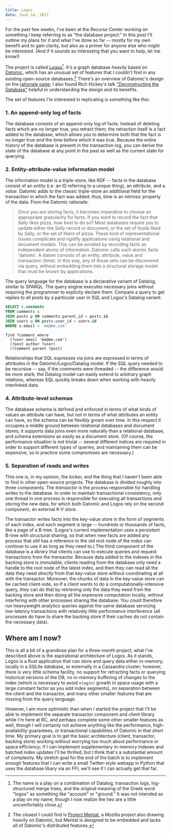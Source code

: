 ```yaml
---
title: Logos
date: June 14, 2017
---
```


For the past few weeks, I've been at the Recurse Center working on
something I keep referring to as "the database project." In this post
I'll outline my plans for it and what I've done so far -- mostly for
my own benefit and to gain clarity, but also as a primer for anyone
else who might be interested. (And if it sounds so interesting that
you want to help, let me know!)

The project is called [Logos][logos-git][^name]. It's a graph database
heavily based on [Datomic][datomic], which has an unusual set of
features that I couldn't find in any existing open-source
databases.[^mentat] There's an overview of Datomic's design on the
[rationale page][rationale]; I also found Rich Hickey's talk
["Deconstructing the Database"][deconstructing] helpful in
understanding the design and its benefits.

The set of features I'm interested in replicating is something like
this:

### 1. An append-only log of facts

The database consists of an append-only log of facts. Instead of
deleting facts which are no longer true, you retract them; the
retraction itself is a fact added to the database, which allows you to
determine both that the fact is no longer true _and_ the time before which it
was true. Because the entire history of the database is present in the
transaction log, you can derive the state of the database at any point
in the past as well as the current state for querying.

### 2. Entity-attribute-value information model

The information model is a triple-store, like RDF -- facts in the
database consist of an _entity_ (i.e. an ID referring to a unique
thing), an _attribute_, and a _value_. Datomic adds to the classic
triple-store an additional field for the transaction in which the fact
was added; thus, time is an intrinsic property of the data. From the Datomic rationale:

> Once you are storing facts, it becomes imperative to choose an
> appropriate granularity for facts. If you want to record the fact
> that Sally likes pizza, how best to do so? Most databases require
> you to update either the Sally record or document, or the set of
> foods liked by Sally, or the set of likers of pizza. These kind of
> representational issues complicate and rigidify applications using
> relational and document models. This can be avoided by recording
> facts as independent atoms of information. Datomic calls such atomic
> facts 'datoms'. A datom consists of an entity, attribute, value and
> transaction (time). In this way, any of those sets can be discovered
> via query, without embedding them into a structural storage model
> that must be known by applications.

The query language for the database is a declarative variant of
Datalog, similar to SPARQL. The query engine executes necessary joins
without requiring the programmer to explicity declare them. Compare a
query to get replies to all posts by a particular user in SQL and
Logos's Datalog variant:

```sql
SELECT c.contents
FROM comments c
JOIN posts p ON comments.parent_id = posts.id
JOIN users u ON posts.user_id = users.id
WHERE u.email = 'me@me.com'
```

```
find ?comment where
  (?user email 'me@me.com')
  (?post author ?user)
  (?comment parent ?post)
```

Relationships that SQL expresses via joins are expressed in terms of
attributes in the Datomic/Logos/Datalog model. If the SQL query needed
to be recursive -- say, if the comments were threaded -- the
difference would be more stark; the Datalog model can easily extend to
arbitrary graph relations, whereas SQL quickly breaks down when
working with heavily interlinked data.

### 4. Attribute-level schemas

The database schema is defined and enforced in terms of what kinds
of values an attribute can have, but _not_ in terms of what attributes
an entity can have, so the schema can be flexibly grown over time. In
this respect it occupies a middle ground between relational databases
and document stores; it supports data joins even more naturally than a
relational database, and schema extensions as easily as a document
store. (Of course, the performance situation is not trivial -- several
different indices are required in order to support different types of
queries, and maintaining them can be expensive, so in practice some
compromises are necessary.)

### 5. Separation of reads and writes

This one is, in my opinion, the kicker, and the thing that I
haven't been able to find in other open-source projects. The database
is divided roughly into three components. The _transactor_ is the
process responsible for handling writes to the database. In order to
maintain transactional consistency, only one thread in one process is
responsible for executing all transactions and storing the new data,
for which both Datomic and Logos rely on the second component, an
external K-V store.

The transactor writes facts into the key-value store in the form of
segments of each index, and each segment is large -- hundreds or
thousands of facts, like a page of a B-tree. (Logos's current
implementation uses a persistent B-tree with structural sharing, so
that when new facts are added any process that still has a reference
to the old root node of the index can continue to use it as long as
they need to.) The third component of the database is a _library_ that
clients can use to execute queries and request transactions from the
transactor. Because data added to the indexes in the backing store is
immutable, clients reading from the database only need a handle to the
root node of the latest index, and then they can read all the data
they need _directly_ from that key-value store without coordinating at
all with the transactor. Moreover, the chunks of data in the key-value
store can be cached client-side, so if a client wants to do a
computationally-intensive query, they can do that by retrieving only
the data they need from the backing store and then doing all the
expensive computation locally, without interfering with other
processes sharing the database. You could therefore run heavyweight
analytics queries against the same database servicing low-latency
transactions with relatively little performance interference (all
processes do have to share the backing store if their caches do not
contain the necessary data).

## Where am I now?

This is all a bit of a grandiose plan for a three-month project; what
I've described above is the aspirational architecture of Logos. As it
stands, Logos is a Rust application that can store and query data
either in-memory, locally in a SQLite database, or externally in a
Cassandra cluster; however, there is very little schema facility, no
support for retracting facts or querying historical versions of the
DB, no in-memory buffering of changes to the index (which is necessary
to avoid `nlog(n)` growth in space usage with a large constant factor
as you add index segments), no separation between the client and the
transactor, and many other smaller features that are missing from the
query language.

However, I am more optimistic than when I started the project that
I'll be able to implement the separate transactor component and client
library while I'm here at RC, and perhaps complete some other smaller
features as well, though I will certainly not achieve anything like
the performance, high-availability guarantees, or transactional
capabilities of Datomic in that short time. My primary goal is to get
the basic architecture (client, transactor, backing store) working
without worrying too much about performance or space efficiency; if I
can implement supplementary in-memory indexes and batched index
updates I'll be thrilled, but I think that's a substantial amount of
complexity. My stretch goal for the end of the batch is to implement
enough features that I can write a small Twitter-style webapp in
Python that uses the database libary via an FFI; we'll see if I can
actually get that far.

[logos-git]: https://github.com/loganmhb/logos

[datomic]: http://www.datomic.com/
[rationale]: http://www.datomic.com/rationale.html
[deconstructing]: https://www.youtube.com/watch?v=Cym4TZwTCNU

[^name]: The name is a play on a combination of Datalog, transaction
logs, log-structured merge trees, and the original meaning of the
Greek word "logos" as something like "account" or "ground." It was not
intended as a play on my name, though I now realize the two are a
little uncomfortably close.

[^mentat]: The closest I could find is [Project
Mentat](https://github.com/mozilla/mentat), a Mozilla project also
drawing heavily on Datomic, but Mentat is designed to be embedded and
lacks all of Datomic's distributed features.